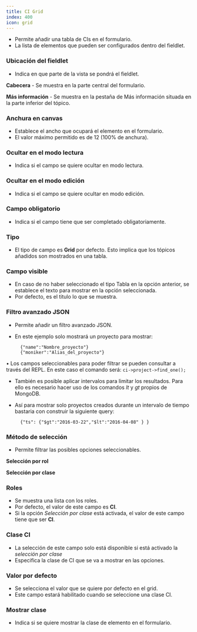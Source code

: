 ```yaml
---
title: CI Grid
index: 400
icon: grid
---
```

* Permite añadir una tabla de CIs en el formulario.
* La lista de elementos que pueden ser configurados dentro del fieldlet.


### Ubicación del fieldlet
* Indica en que parte de la vista se pondrá el fieldlet.

**Cabecera** - Se muestra en la parte central del formulario.

**Más información** - Se muestra en la pestaña de Más información situada en la parte inferior del tópico.



### Anchura en canvas
* Establece el ancho que ocupará el elemento en el formulario.
* El valor máximo permitido es de 12 (100% de anchura).


### Ocultar en el modo lectura
* Indica si el campo se quiere ocultar en modo lectura.


### Ocultar en el modo edición
* Indica si el campo se quiere ocultar en modo edición.


### Campo obligatorio
* Indica si el campo tiene que ser completado obligatoriamente.



### Tipo
* El tipo de campo es **Grid** por defecto. Esto implica que los tópicos añadidos son mostrados en una tabla.


### Campo visible
* En caso de no haber seleccionado el tipo Tabla en la opción anterior, se establece el texto para mostrar en la opción seleccionada.
* Por defecto, es el titulo lo que se muestra.


### Filtro avanzado JSON
* Permite añadir un filtro avanzado JSON.
* En este ejemplo solo mostrará un proyecto para mostrar:

        {"name":"Nombre_proyecto"}
        {"moniker":"Alias_del_proyecto"}



• Los campos seleccionables para poder filtrar se pueden consultar a través del REPL. En este caso el comando será: `ci->project->find_one();`

* También es posible aplicar intervalos para limitar los resultados. Para ello es necesario hacer uso de los comandos *lt* y *gt* propios de MongoDB.
* Así para mostrar solo proyectos creados durante un intervalo de tiempo bastaria con construir la siguiente query:

        {"ts": {"$gt":"2016-03-22","$lt":"2016-04-08" } }




### Método de selección
* Permite filtrar las posibles opciones seleccionables.

**Selección por rol**

**Selección por clase**



### Roles
* Se muestra una lista con los roles.
* Por defecto, el valor de este campo es **CI**.
* Si la opción *Selección por clase* está activada, el valor de este campo tiene que ser **CI**.



### Clase CI
* La selección de este campo solo está disponible si está activado la *selección por clase*
* Especifica la clase de CI que se va a mostrar en las opciones.

### Valor por defecto
* Se selecciona el valor que se quiere por defecto en el grid.
* Este campo estará habilitado cuando se seleccione una clase CI.


### Mostrar clase
* Indica si se quiere mostrar la clase de elemento en el formulario.
